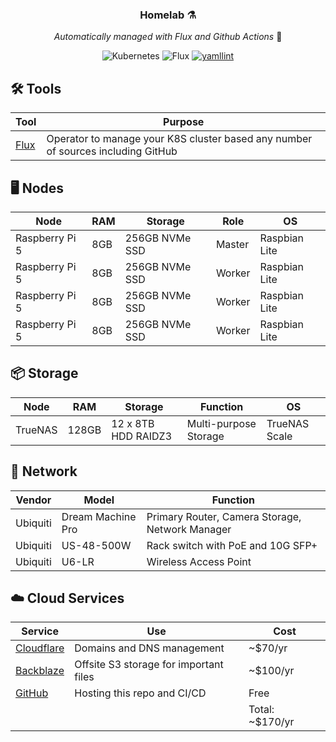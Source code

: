 <div align="center">

### Homelab ⚗️ 

_Automatically managed with Flux and Github Actions_ 🤖

</div>


<div align="center">

![Kubernetes](https://badgen.net/badge/Kubernetes/1.31.5+k3s1/blue)  ![Flux](https://badgen.net/badge/Flux/2.5.0/blue) [![yamllint](https://github.com/homelab-peej/k8s-at-home/actions/workflows/yamllint.yaml/badge.svg?branch=main&event=push)](https://github.com/homelab-peej/k8s-at-home/actions/workflows/yamllint.yaml)

</div>

## 🛠️ Tools

| Tool                            | Purpose                                                                          |
|---------------------------------|----------------------------------------------------------------------------------|
| [Flux](https://fluxcd.io/flux/) | Operator to manage your K8S cluster based any number of sources including GitHub |


## 🖥️ Nodes 
| Node           | RAM | Storage        | Role   | OS            |
|----------------|-----|----------------|--------|---------------|
| Raspberry Pi 5 | 8GB | 256GB NVMe SSD | Master | Raspbian Lite |
| Raspberry Pi 5 | 8GB | 256GB NVMe SSD | Worker | Raspbian Lite |
| Raspberry Pi 5 | 8GB | 256GB NVMe SSD | Worker | Raspbian Lite |
| Raspberry Pi 5 | 8GB | 256GB NVMe SSD | Worker | Raspbian Lite |


## 📦 Storage 
| Node    | RAM   | Storage             | Function              | OS            |
|---------|-------|---------------------|-----------------------|---------------|
| TrueNAS | 128GB | 12 x 8TB HDD RAIDZ3 | Multi-purpose Storage | TrueNAS Scale |


## 🛜 Network 

| Vendor   | Model             | Function                                        |
|----------|-------------------|-------------------------------------------------|
| Ubiquiti | Dream Machine Pro | Primary Router, Camera Storage, Network Manager |
| Ubiquiti | US-48-500W        | Rack switch with PoE and 10G SFP+               |
| Ubiquiti | U6-LR             | Wireless Access Point                           |


## ☁️ Cloud Services

| Service                                              | Use                                    | Cost            |
|------------------------------------------------------|----------------------------------------|-----------------|
| [Cloudflare](https://www.cloudflare.com/)            | Domains and DNS management             | ~$70/yr         |
| [Backblaze](https://www.backblaze.com/cloud-storage) | Offsite S3 storage for important files | ~$100/yr        |
| [GitHub](https://github.com/)                        | Hosting this repo and CI/CD            | Free            |
|                                                      |                                        | Total: ~$170/yr |
